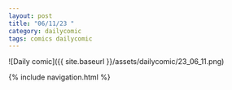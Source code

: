 ```yaml
---
layout: post
title: "06/11/23 "
category: dailycomic
tags: comics dailycomic
---
```

![Daily comic]({{ site.baseurl }}/assets/dailycomic/23_06_11.png)

{% include navigation.html %}

